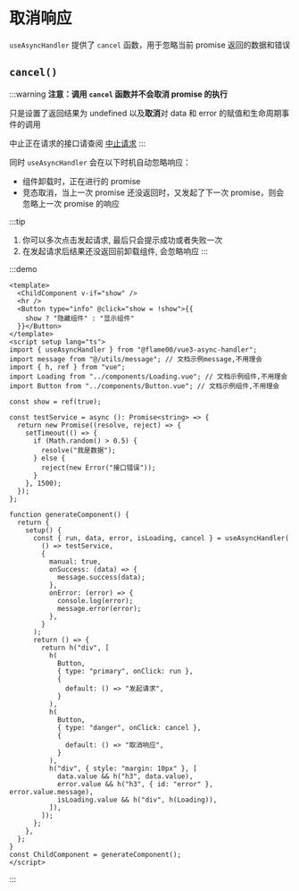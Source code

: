 # 取消响应

`useAsyncHandler` 提供了 `cancel` 函数，用于忽略当前 promise 返回的数据和错误

## `cancel()`

:::warning
**注意：调用 `cancel` 函数并不会取消 promise 的执行**

只是设置了返回结果为 undefined 以及**取消**对 data 和 error 的赋值和生命周期事件的调用

中止正在请求的接口请查阅 [中止请求](./abort-request.md)
:::

同时 `useAsyncHandler` 会在以下时机自动忽略响应：

- 组件卸载时，正在进行的 promise
- 竞态取消，当上一次 promise 还没返回时，又发起了下一次 promise，则会忽略上一次 promise 的响应

:::tip

1. 你可以多次点击发起请求, 最后只会提示成功或者失败一次
2. 在发起请求后结果还没返回前卸载组件, 会忽略响应
   :::

:::demo

```vue
<template>
  <ChildComponent v-if="show" />
  <hr />
  <Button type="info" @click="show = !show">{{
    show ? "隐藏组件" : "显示组件"
  }}</Button>
</template>
<script setup lang="ts">
import { useAsyncHandler } from "@flame00/vue3-async-handler";
import message from "@/utils/message"; // 文档示例message,不用理会
import { h, ref } from "vue";
import Loading from "../components/Loading.vue"; // 文档示例组件,不用理会
import Button from "../components/Button.vue"; // 文档示例组件,不用理会

const show = ref(true);

const testService = async (): Promise<string> => {
  return new Promise((resolve, reject) => {
    setTimeout(() => {
      if (Math.random() > 0.5) {
        resolve("我是数据");
      } else {
        reject(new Error("接口错误"));
      }
    }, 1500);
  });
};

function generateComponent() {
  return {
    setup() {
      const { run, data, error, isLoading, cancel } = useAsyncHandler(
        () => testService,
        {
          manual: true,
          onSuccess: (data) => {
            message.success(data);
          },
          onError: (error) => {
            console.log(error);
            message.error(error);
          },
        }
      );
      return () => {
        return h("div", [
          h(
            Button,
            { type: "primary", onClick: run },
            {
              default: () => "发起请求",
            }
          ),
          h(
            Button,
            { type: "danger", onClick: cancel },
            {
              default: () => "取消响应",
            }
          ),
          h("div", { style: "margin: 10px" }, [
            data.value && h("h3", data.value),
            error.value && h("h3", { id: "error" }, error.value.message),
            isLoading.value && h("div", h(Loading)),
          ]),
        ]);
      };
    },
  };
}
const ChildComponent = generateComponent();
</script>
```

:::
